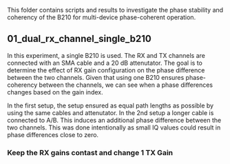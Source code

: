 This folder contains scripts and results to investigate the phase stability and coherency of the B210 for multi-device phase-coherent operation.


## 01_dual_rx_channel_single_b210

In this experiment, a single B210 is used. The RX and TX channels are connected with an SMA cable and a 20 dB attenutator.
The goal is to determine the effect of RX gain configuration on the phase difference between the two channels.
Given that using one B210 ensures phase-coherency between the channels, we can see when a phase differences changes based on the gain index.

In the first setup, the setup ensured as equal path lengths as possible by using the same cables and attenutator.
In the 2nd setup a longer cable is connected to A/B. This induces an additional phase difference between the two channels. This was done intentionally as small IQ values could result in phase differences close to zero. 




### Keep the RX gains contast and change 1 TX Gain
